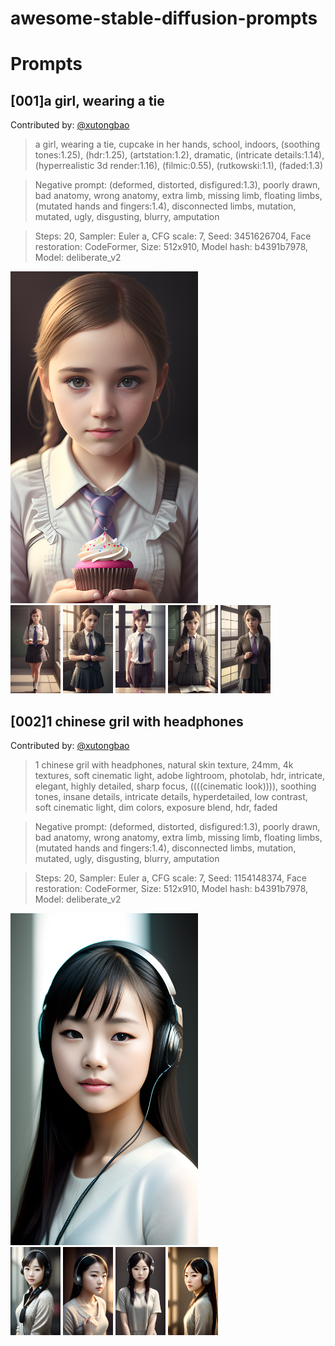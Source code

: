 # awesome-stable-diffusion-prompts

# Prompts

## [001]a girl, wearing a tie

Contributed by: [@xutongbao](http://chat.xutongbao.top)

> a girl, wearing a tie, cupcake in her hands, school, indoors, (soothing tones:1.25), (hdr:1.25), (artstation:1.2), dramatic, (intricate details:1.14), (hyperrealistic 3d render:1.16), (filmic:0.55), (rutkowski:1.1), (faded:1.3)

> Negative prompt: (deformed, distorted, disfigured:1.3), poorly drawn, bad anatomy, wrong anatomy, extra limb, missing limb, floating limbs, (mutated hands and fingers:1.4), disconnected limbs, mutation, mutated, ugly, disgusting, blurry, amputation

> Steps: 20, Sampler: Euler a, CFG scale: 7, Seed: 3451626704, Face restoration: CodeFormer, Size: 512x910, Model hash: b4391b7978, Model: deliberate_v2

<img width="300" src="./images/xutongbao/001_1.jpg">
<div>
<img width="80" src="./images/xutongbao/001_2.jpg">
<img width="80" src="./images/xutongbao/001_3.jpg">
<img width="80" src="./images/xutongbao/001_4.jpg">
<img width="80" src="./images/xutongbao/001_5.jpg">
<img width="80" src="./images/xutongbao/001_6.jpg">
</div>

## [002]1 chinese gril with headphones

Contributed by: [@xutongbao](http://chat.xutongbao.top)

> 1 chinese gril with headphones, natural skin texture, 24mm, 4k textures, soft cinematic light, adobe lightroom, photolab, hdr, intricate, elegant, highly detailed, sharp focus, ((((cinematic look)))), soothing tones, insane details, intricate details, hyperdetailed, low contrast, soft cinematic light, dim colors, exposure blend, hdr, faded

> Negative prompt: (deformed, distorted, disfigured:1.3), poorly drawn, bad anatomy, wrong anatomy, extra limb, missing limb, floating limbs, (mutated hands and fingers:1.4), disconnected limbs, mutation, mutated, ugly, disgusting, blurry, amputation

> Steps: 20, Sampler: Euler a, CFG scale: 7, Seed: 1154148374, Face restoration: CodeFormer, Size: 512x910, Model hash: b4391b7978, Model: deliberate_v2


<img width="300" src="./images/xutongbao/002_1.jpg">
<div>
<img width="80" src="./images/xutongbao/002_2.jpg">
<img width="80" src="./images/xutongbao/002_3.jpg">
<img width="80" src="./images/xutongbao/002_4.jpg">
<img width="80" src="./images/xutongbao/002_5.jpg">
</div>
